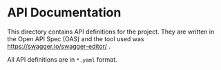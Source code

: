 # API Documentation

This directory contains API definitions for the project. They are written in the Open API Spec (OAS) and the tool used was https://swagger.io/swagger-editor/ .

All API definitions are in `*.yaml` format.

